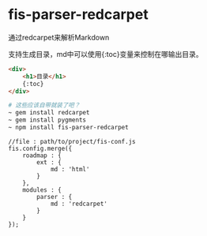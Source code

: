 fis-parser-redcarpet
====================

通过redcarpet来解析Markdown

支持生成目录，md中可以使用{:toc}变量来控制在哪输出目录。

```md
<div>
    <h1>目录</h1>
    {:toc}
</div>
```

```bash
# 这些应该自带就装了吧？
~ gem install redcarpet
~ gem install pygments
~ npm install fis-parser-redcarpet
```

```javascrpit
//file : path/to/project/fis-conf.js
fis.config.merge({
    roadmap : {
        ext : {
            md : 'html'
        }
    },
    modules : {
        parser : {
            md : 'redcarpet'
        }
    }
});
```